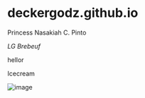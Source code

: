 # deckergodz.github.io
Princess Nasakiah C. Pinto

*LG Brebeuf*

hellor

Icecream

![image](https://user-images.githubusercontent.com/122419063/211955872-60d16b5b-9d57-47ef-93f9-ace5f6f15bd6.png)
